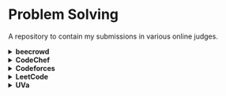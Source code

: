 # Problem Solving

A repository to contain my submissions in various online judges.

<details>
    <summary><b>beecrowd</b></summary>
    <table>
        <tr>
            <th>#</th>
            <th>Problem Title</th>
            <th>Solution</th>
        </tr>
        <tr>
            <td>1000</td>
            <td>Hello World!</td>
            <td><a href="/src/io/github/tahanima/beecrowd/_1000_HelloWorld.java">[Link]</a></td>
        </tr>
        <tr>
            <td>1001</td>
            <td>Extremely Basic</td>
            <td><a href="/src/io/github/tahanima/beecrowd/_1001_ExtremelyBasic.java">[Link]</a></td>
        </tr>
        <tr>
            <td>1002</td>
            <td>Area of a Circle</td>
            <td><a href="/src/io/github/tahanima/beecrowd/_1002_AreaOfACircle.java">[Link]</a></td>
        </tr>
    </table>
</details>

<details>
    <summary><b>CodeChef</b></summary>
    <table>
        <tr>
            <th>#</th>
            <th>Problem Title</th>
            <th>Solution</th>
        </tr>
        <tr>
            <td>ATM2</td>
            <td>ATM Machine</td>
            <td><a href="/src/io/github/tahanima/codechef/Atm2.java">[Link]</a></td>
        </tr>
        <tr>
            <td>BATH</td>
            <td>Bath in Winters</td>
            <td><a href="/src/io/github/tahanima/codechef/Bath.java">[Link]</a></td>
        </tr>
        <tr>
            <td>BATTERYLOW</td>
            <td>Battery Low</td>
            <td><a href="/src/io/github/tahanima/codechef/BatteryLow.java">[Link]</a></td>
        </tr>
        <tr>
            <td>BLACKJACK</td>
            <td>Blackjack</td>
            <td><a href="/src/io/github/tahanima/codechef/Blackjack.java">[Link]</a></td>
        </tr>
        <tr>
            <td>BOTTOM</td>
            <td>Guess the bottom face</td>
            <td><a href="/src/io/github/tahanima/codechef/Bottom.java">[Link]</a></td>
        </tr>
        <tr>
            <td>BSCOST</td>
            <td>Binary String Cost</td>
            <td><a href="/src/io/github/tahanima/codechef/BsCost.java">[Link]</a></td>
        </tr>
        <tr>
            <td>CHEFBOTTLE</td>
            <td>Chef and Water Bottles</td>
            <td><a href="/src/io/github/tahanima/codechef/ChefBottle.java">[Link]</a></td>
        </tr>
        <tr>
            <td>CHEFCHOCO</td>
            <td>Chef and Chocolates</td>
            <td><a href="/src/io/github/tahanima/codechef/ChefChoco.java">[Link]</a></td>
        </tr>
        <tr>
            <td>CHEFPAGES</td>
            <td>Important Pages on CodeChef</td>
            <td><a href="/src/io/github/tahanima/codechef/ChefPages.java">[Link]</a></td>
        </tr>
        <tr>
            <td>CHESSDIST</td>
            <td>Chessboard Distance</td>
            <td><a href="/src/io/github/tahanima/codechef/ChessDist.java">[Link]</a></td>
        </tr>
        <tr>
            <td>COURSEREG</td>
            <td>Course Registration</td>
            <td><a href="/src/io/github/tahanima/codechef/CourseReg.java">[Link]</a></td>
        </tr>
        <tr>
            <td>CREDCOINS</td>
            <td>CRED Coins</td>
            <td><a href="/src/io/github/tahanima/codechef/CredCoins.java">[Link]</a></td>
        </tr>
        <tr>
            <td>CREDITS</td>
            <td>Complete the credits</td>
            <td><a href="/src/io/github/tahanima/codechef/Credits.java">[Link]</a></td>
        </tr>
        <tr>
            <td>CREDSCORE</td>
            <td>Credit score</td>
            <td><a href="/src/io/github/tahanima/codechef/CredScore.java">[Link]</a></td>
        </tr>
        <tr>
            <td>CRICUP</td>
            <td>Cup Finals</td>
            <td><a href="/src/io/github/tahanima/codechef/CriCup.java">[Link]</a></td>
        </tr>
        <tr>
            <td>DIGARR</td>
            <td>Rearranging digits to get a multiple of 5</td>
            <td><a href="/src/io/github/tahanima/codechef/DigArr.java">[Link]</a></td>
        </tr>
        <tr>
            <td>DISCUS</td>
            <td>Discus Throw</td>
            <td><a href="/src/io/github/tahanima/codechef/Discus.java">[Link]</a></td>
        </tr>
        <tr>
            <td>ECOCLASS</td>
            <td>Economics Class</td>
            <td><a href="/src/io/github/tahanima/codechef/EcoClass.java">[Link]</a></td>
        </tr>
        <tr>
            <td>EMAILREM</td>
            <td>Email Reminders</td>
            <td><a href="/src/io/github/tahanima/codechef/EmailRem.java">[Link]</a></td>
        </tr>
        <tr>
            <td>FBC</td>
            <td>Fill the Bucket</td>
            <td><a href="/src/io/github/tahanima/codechef/Fbc.java">[Link]</a></td>
        </tr>
        <tr>
            <td>FINDSHOES</td>
            <td>Finding Shoes</td>
            <td><a href="/src/io/github/tahanima/codechef/FindShoes.java">[Link]</a></td>
        </tr>
        <tr>
            <td>FLOW001</td>
            <td>Add Two Numbers</td>
            <td><a href="/src/io/github/tahanima/codechef/Flow001.java">[Link]</a></td>
        </tr>
        <tr>
            <td>GROUPASSGN</td>
            <td>Group Assignment</td>
            <td><a href="/src/io/github/tahanima/codechef/GroupAssgn.java">[Link]</a></td>
        </tr>
        <tr>
            <td>HARDBET</td>
            <td>Hardest Problem Bet</td>
            <td><a href="/src/io/github/tahanima/codechef/HardBet.java">[Link]</a></td>
        </tr>
        <tr>
            <td>HELIUM3</td>
            <td>Chef and NextGen</td>
            <td><a href="/src/io/github/tahanima/codechef/Helium3.java">[Link]</a></td>
        </tr>
        <tr>
            <td>INCRIQ</td>
            <td>Increase IQ</td>
            <td><a href="/src/io/github/tahanima/codechef/IncrIq.java">[Link]</a></td>
        </tr>
        <tr>
            <td>INSTNOODLE</td>
            <td>Chef and Instant Noodles</td>
            <td><a href="/src/io/github/tahanima/codechef/InstNoodle.java">[Link]</a></td>
        </tr>
        <tr>
            <td>JASSIGNMENTS</td>
            <td>Janmansh and Assignments</td>
            <td><a href="/src/io/github/tahanima/codechef/Jassignments.java">[Link]</a></td>
        </tr>
        <tr>
            <td>JCOINS</td>
            <td>Janmansh and Coins</td>
            <td><a href="/src/io/github/tahanima/codechef/Jcoins.java">[Link]</a></td>
        </tr>
        <tr>
            <td>LAZYCHF</td>
            <td>Lazy Chef</td>
            <td><a href="/src/io/github/tahanima/codechef/LazyChf.java">[Link]</a></td>
        </tr>
        <tr>
            <td>LUCKFOUR</td>
            <td>Lucky Four</td>
            <td><a href="/src/io/github/tahanima/codechef/LuckFour.java">[Link]</a></td>
        </tr>
        <tr>
            <td>MINCOINS</td>
            <td>Minimum number of coins</td>
            <td><a href="/src/io/github/tahanima/codechef/MinCoins.java">[Link]</a></td>
        </tr>
        <tr>
            <td>MOVIE2X</td>
            <td>Watching Movies at 2x</td>
            <td><a href="/src/io/github/tahanima/codechef/Movie2x.java">[Link]</a></td>
        </tr>
        <tr>
            <td>NIBBLE</td>
            <td>Good Program</td>
            <td><a href="/src/io/github/tahanima/codechef/Nibble.java">[Link]</a></td>
        </tr>
        <tr>
            <td>NONADJFLIP</td>
            <td>Non Adjacent Flips</td>
            <td><a href="/src/io/github/tahanima/codechef/NonAdjFlip.java">[Link]</a></td>
        </tr>
        <tr>
            <td>NOTEBOOK</td>
            <td>Count the Notebooks</td>
            <td><a href="/src/io/github/tahanima/codechef/Notebook.java">[Link]</a></td>
        </tr>
        <tr>
            <td>PASSORFAIL</td>
            <td>Pass or Fail</td>
            <td><a href="/src/io/github/tahanima/codechef/PassOrFail.java">[Link]</a></td>
        </tr>
        <tr>
            <td>QUALIFY</td>
            <td>Qualify the round</td>
            <td><a href="/src/io/github/tahanima/codechef/Qualify.java">[Link]</a></td>
        </tr>
        <tr>
            <td>SALE</td>
            <td>Get Lowest Free</td>
            <td><a href="/src/io/github/tahanima/codechef/Sale.java">[Link]</a></td>
        </tr>
        <tr>
            <td>SALE2</td>
            <td>Buy 2 Get 1 Free</td>
            <td><a href="/src/io/github/tahanima/codechef/Sale2.java">[Link]</a></td>
        </tr>
        <tr>
            <td>SELFDEF</td>
            <td>Self Defence Training</td>
            <td><a href="/src/io/github/tahanima/codechef/SelfDef.java">[Link]</a></td>
        </tr>
        <tr>
            <td>SHOPCHANGE</td>
            <td>Shopping Change</td>
            <td><a href="/src/io/github/tahanima/codechef/ShopChange.java">[Link]</a></td>
        </tr>
        <tr>
            <td>THREETOPICS</td>
            <td>The Three Topics</td>
            <td><a href="/src/io/github/tahanima/codechef/ThreeTopics.java">[Link]</a></td>
        </tr>
        <tr>
            <td>TRAVELFAST</td>
            <td>Car or Bus</td>
            <td><a href="/src/io/github/tahanima/codechef/TravelFast.java">[Link]</a></td>
        </tr>
        <tr>
            <td>TYRE</td>
            <td>Tyre problem</td>
            <td><a href="/src/io/github/tahanima/codechef/Tyre.java">[Link]</a></td>
        </tr>
        <tr>
            <td>TYRES</td>
            <td>Cars and Bikes</td>
            <td><a href="/src/io/github/tahanima/codechef/Tyres.java">[Link]</a></td>
        </tr>
        <tr>
            <td>VALENTINE</td>
            <td>Valentine is Coming</td>
            <td><a href="/src/io/github/tahanima/codechef/Valentine.java">[Link]</a></td>
        </tr>
        <tr>
            <td>VOLCONTROL</td>
            <td>Volume Control</td>
            <td><a href="/src/io/github/tahanima/codechef/VolControl.java">[Link]</a></td>
        </tr>
        <tr>
            <td>WORDLE</td>
            <td>Wordle</td>
            <td><a href="/src/io/github/tahanima/codechef/Wordle.java">[Link]</a></td>
        </tr>
    </table>
</details>

<details>
    <summary><b>Codeforces</b></summary>
    <table>
        <tr>
            <th>#</th>
            <th>Problem Title</th>
            <th>Solution</th>
        </tr>
        <tr>
            <td>1A</td>
            <td>Theatre Square</td>
            <td><a href="/src/io/github/tahanima/codeforces/_1A_TheatreSquare.java">[Link]</a></td>
        </tr>
        <tr>
            <td>4A</td>
            <td>Watermelon</td>
            <td><a href="/src/io/github/tahanima/codeforces/_4A_Watermelon.java">[Link]</a></td>
        </tr>
        <tr>
            <td>71A</td>
            <td>Way Too Long Words</td>
            <td><a href="/src/io/github/tahanima/codeforces/_71A_WayTooLongWords.java">[Link]</a></td>
        </tr>
        <tr>
            <td>231A</td>
            <td>Team</td>
            <td><a href="/src/io/github/tahanima/codeforces/_231A_Team.java">[Link]</a></td>
        </tr>
    </table>
</details>

<details>
    <summary><b>LeetCode</b></summary>
    <table>
        <tr>
            <th>#</th>
            <th>Problem Title</th>
            <th>Solution</th>
        </tr>
        <tr>
            <td>1</td>
            <td>Two Sum</td>
            <td><a href="/src/io/github/tahanima/leetcode/_1_TwoSum.java">[Link]</a></td>
        </tr>
        <tr>
            <td>15</td>
            <td>3Sum</td>
            <td><a href="/src/io/github/tahanima/leetcode/_15_3Sum.java">[Link]</a></td>
        </tr>
        <tr>
            <td>18</td>
            <td>4Sum</td>
            <td><a href="/src/io/github/tahanima/leetcode/_18_4Sum.java">[Link]</a></td>
        </tr>
        <tr>
            <td>53</td>
            <td>Maximum Subarray</td>
            <td><a href="/src/io/github/tahanima/leetcode/_53_MaximumSubarray.java">[Link]</a></td>
        </tr>
        <tr>
            <td>57</td>
            <td>Insert Interval</td>
            <td><a href="/src/io/github/tahanima/leetcode/_57_InsertInterval.java">[Link]</a></td>
        </tr>
        <tr>
            <td>64</td>
            <td>Minimum Path Sum</td>
            <td><a href="/src/io/github/tahanima/leetcode/_64_MinimumPathSum.java">[Link]</a></td>
        </tr>
        <tr>
            <td>70</td>
            <td>Climbing Stairs</td>
            <td><a href="/src/io/github/tahanima/leetcode/_70_ClimbingStairs.java">[Link]</a></td>
        </tr>
        <tr>
            <td>121</td>
            <td>Best Time to Buy and Sell Stock</td>
            <td><a href="/src/io/github/tahanima/leetcode/_121_BestTimeToBuyAndSellStock.java">[Link]</a></td>
        </tr>
        <tr>
            <td>217</td>
            <td>Contains Duplicate</td>
            <td><a href="/src/io/github/tahanima/leetcode/_217_ContainsDuplicate.java">[Link]</a></td>
        </tr>
        <tr>
            <td>238</td>
            <td>Product of Array Except Self</td>
            <td><a href="/src/io/github/tahanima/leetcode/_238_ProductOfArrayExceptSelf.java">[Link]</a></td>
        </tr>
        <tr>
            <td>435</td>
            <td>Non-overlapping Intervals</td>
            <td><a href="/src/io/github/tahanima/leetcode/_435_NonOverlappingIntervals.java">[Link]</a></td>
        </tr>
        <tr>
            <td>494</td>
            <td>Target Sum</td>
            <td><a href="/src/io/github/tahanima/leetcode/_494_TargetSum.java">[Link]</a></td>
        </tr>
        <tr>
            <td>647</td>
            <td>Palindromic Substrings</td>
            <td><a href="/src/io/github/tahanima/leetcode/_647_PalindromicSubstrings.java">[Link]</a></td>
        </tr>
        <tr>
            <td>746</td>
            <td>Min Cost Climbing Stairs</td>
            <td><a href="/src/io/github/tahanima/leetcode/_746_MinCostClimbingStairs.java">[Link]</a></td>
        </tr>
        <tr>
            <td>813</td>
            <td>Largest Sum of Averages</td>
            <td><a href="/src/io/github/tahanima/leetcode/_813_LargestSumOfAverages.java">[Link]</a></td>
        </tr>
        <tr>
            <td>926</td>
            <td>Flip String to Monotone Increasing</td>
            <td><a href="/src/io/github/tahanima/leetcode/_926_FlipStringToMonotoneIncreasing.java">[Link]</a></td>
        </tr>
        <tr>
            <td>983</td>
            <td>Minimum Cost For Tickets</td>
            <td><a href="/src/io/github/tahanima/leetcode/_983_MinimumCostForTickets.java">[Link]</a></td>
        </tr>
        <tr>
            <td>1043</td>
            <td>Partition Array for Maximum Sum</td>
            <td><a href="/src/io/github/tahanima/leetcode/_1043_PartitionArrayForMaximumSum.java">[Link]</a></td>
        </tr>
        <tr>
            <td>1395</td>
            <td>Count Number of Teams</td>
            <td><a href="/src/io/github/tahanima/leetcode/_1395_CountNumberOfTeams.java">[Link]</a></td>
        </tr>
        <tr>
            <td>1638</td>
            <td>Count Substrings That Differ by One Character</td>
            <td><a href="/src/io/github/tahanima/leetcode/_1638_CountSubstringsThatDifferByOneCharacter.java">[Link]</a></td>
        </tr>
        <tr>
            <td>1512</td>
            <td>Number of Good Pairs</td>
            <td><a href="/src/io/github/tahanima/leetcode/_1512_NumberOfGoodPairs.java">[Link]</a></td>
        </tr>
        <tr>
            <td>1646</td>
            <td>Get Maximum in Generated Array</td>
            <td><a href="/src/io/github/tahanima/leetcode/_1646_GetMaximumInGeneratedArray.java">[Link]</a></td>
        </tr>
        <tr>
            <td>1653</td>
            <td>Minimum Deletions to Make String Balanced</td>
            <td><a href="/src/io/github/tahanima/leetcode/_1653_MinimumDeletionsToMakeStringBalanced.java">[Link]</a></td>
        </tr>
        <tr>
            <td>2063</td>
            <td>Vowels of All Substrings</td>
            <td><a href="/src/io/github/tahanima/leetcode/_2063_VowelsOfAllSubstrings.java">[Link]</a></td>
        </tr>
        <tr>
            <td>2413</td>
            <td>Smallest Even Multiple</td>
            <td><a href="/src/io/github/tahanima/leetcode/_2413_SmallestEvenMultiple.java">[Link]</a></td>
        </tr>
        <tr>
            <td>2418</td>
            <td>Sort the People</td>
            <td><a href="/src/io/github/tahanima/leetcode/_2418_SortThePeople.java">[Link]</a></td>
        </tr>
        <tr>
            <td>2427</td>
            <td>Number of Common Factors</td>
            <td><a href="/src/io/github/tahanima/leetcode/_2427_NumberOfCommonFactors.java">[Link]</a></td>
        </tr>
        <tr>
            <td>2441</td>
            <td>Largest Positive Integer That Exists With Its Negative</td>
            <td><a href="/src/io/github/tahanima/leetcode/_2441_LargestPositiveIntegerThatExistsWithItsNegative.java">[Link]</a></td>
        </tr>
    </table>
</details>

<details>
    <summary><b>UVa</b></summary>
    <table>
        <tr>
            <th>#</th>
            <th>Problem Title</th>
            <th>Solution</th>
        </tr>
        <tr>
            <td>272</td>
            <td>TEX Quotes</td>
            <td><a href="/src/io/github/tahanima/uva/_272_TexQuotes.java">[Link]</a></td>
        </tr>
        <tr>
            <td>299</td>
            <td>Train Swapping</td>
            <td><a href="/src/io/github/tahanima/uva/_299_TrainSwapping.java">[Link]</a></td>
        </tr>
        <tr>
            <td>401</td>
            <td>Palindromes</td>
            <td><a href="/src/io/github/tahanima/uva/_401_Palindromes.java">[Link]</a></td>
        </tr>
        <tr>
            <td>424</td>
            <td>Integer Inquiry</td>
            <td><a href="/src/io/github/tahanima/uva/_424_IntegerInquiry.java">[Link]</a></td>
        </tr>
        <tr>
            <td>495</td>
            <td>Fibonacci Freeze</td>
            <td><a href="/src/io/github/tahanima/uva/_495_FibonacciFreeze.java">[Link]</a></td>
        </tr>
        <tr>
            <td>543</td>
            <td>Goldbach's Conjecture</td>
            <td><a href="/src/io/github/tahanima/uva/_543_GoldbachsConjecture.java">[Link]</a></td>
        </tr>
        <tr>
            <td>591</td>
            <td>Box of Bricks</td>
            <td><a href="/src/io/github/tahanima/uva/_591_BoxOfBricks.java">[Link]</a></td>
        </tr>
        <tr>
            <td>686</td>
            <td>Goldbach's Conjecture (II)</td>
            <td><a href="/src/io/github/tahanima/uva/_686_GoldbachsConjectureII.java">[Link]</a></td>
        </tr>
        <tr>
            <td>713</td>
            <td>Adding Reversed Numbers</td>
            <td><a href="/src/io/github/tahanima/uva/_713_AddingReversedNumbers.java">[Link]</a></td>
        </tr>
        <tr>
            <td>748</td>
            <td>Exponentiation</td>
            <td><a href="/src/io/github/tahanima/uva/_748_Exponentiation.java">[Link]</a></td>
        </tr>
        <tr>
            <td>1124</td>
            <td>Celebrity jeopardy</td>
            <td><a href="/src/io/github/tahanima/uva/_1124_CelebrityJeopardy.java">[Link]</a></td>
        </tr>
        <tr>
            <td>10038</td>
            <td>Jolly Jumpers</td>
            <td><a href="/src/io/github/tahanima/uva/_10038_JollyJumpers.java">[Link]</a></td>
        </tr>
        <tr>
            <td>10041</td>
            <td>Vito's Family</td>
            <td><a href="/src/io/github/tahanima/uva/_10041_VitosFamily.java">[Link]</a></td>
        </tr>
        <tr>
            <td>10055</td>
            <td>Hashmat the Brave Warrior</td>
            <td><a href="/src/io/github/tahanima/uva/_10055_HashmatTheBraveWarrior.java">[Link]</a></td>
        </tr>
        <tr>
            <td>10106</td>
            <td>Product</td>
            <td><a href="/src/io/github/tahanima/uva/_10106_Product.java">[Link]</a></td>
        </tr>
        <tr>
            <td>10168</td>
            <td>Summation of Four Primes</td>
            <td><a href="/src/io/github/tahanima/uva/_10168_SummationOfFourPrimes.java">[Link]</a></td>
        </tr>
        <tr>
            <td>10235</td>
            <td>Simply Emirp</td>
            <td><a href="/src/io/github/tahanima/uva/_10235_SimplyEmirp.java">[Link]</a></td>
        </tr>
        <tr>
            <td>10324</td>
            <td>Zeros and Ones</td>
            <td><a href="/src/io/github/tahanima/uva/_10324_ZerosAndOnes.java">[Link]</a></td>
        </tr>
        <tr>
            <td>10327</td>
            <td>Flip Sort</td>
            <td><a href="/src/io/github/tahanima/uva/_10327_FlipSort.java">[Link]</a></td>
        </tr>
        <tr>
            <td>10394</td>
            <td>Twin Primes</td>
            <td><a href="/src/io/github/tahanima/uva/_10394_TwinPrimes.java">[Link]</a></td>
        </tr>
        <tr>
            <td>10424</td>
            <td>Love Calculator</td>
            <td><a href="/src/io/github/tahanima/uva/_10424_LoveCalculator.java">[Link]</a></td>
        </tr>
        <tr>
            <td>10494</td>
            <td>If We Were a Child Again</td>
            <td><a href="/src/io/github/tahanima/uva/_10494_IfWeWereAChildAgain.java">[Link]</a></td>
        </tr>
        <tr>
            <td>10699</td>
            <td>Count the factors</td>
            <td><a href="/src/io/github/tahanima/uva/_10699_CountTheFactors.java">[Link]</a></td>
        </tr>
        <tr>
            <td>10924</td>
            <td>Prime Words</td>
            <td><a href="/src/io/github/tahanima/uva/_10924_PrimeWords.java">[Link]</a></td>
        </tr>
        <tr>
            <td>10945</td>
            <td>Mother bear</td>
            <td><a href="/src/io/github/tahanima/uva/_10945_MotherBear.java">[Link]</a></td>
        </tr>
        <tr>
            <td>10948</td>
            <td>The primary problem</td>
            <td><a href="/src/io/github/tahanima/uva/_10948_ThePrimaryProblem.java">[Link]</a></td>
        </tr>
        <tr>
            <td>11044</td>
            <td>Searching for Nessy</td>
            <td><a href="/src/io/github/tahanima/uva/_11044_SearchingForNessy.java">[Link]</a></td>
        </tr>
        <tr>
            <td>11172</td>
            <td>Relational Operator</td>
            <td><a href="/src/io/github/tahanima/uva/_11172_RelationalOperator.java">[Link]</a></td>
        </tr>
        <tr>
            <td>11332</td>
            <td>Summing Digits</td>
            <td><a href="/src/io/github/tahanima/uva/_11332_SummingDigits.java">[Link]</a></td>
        </tr>
        <tr>
            <td>11364</td>
            <td>Parking</td>
            <td><a href="/src/io/github/tahanima/uva/_11364_Parking.java">[Link]</a></td>
        </tr>
        <tr>
            <td>11461</td>
            <td>Square Numbers</td>
            <td><a href="/src/io/github/tahanima/uva/_11461_SquareNumbers.java">[Link]</a></td>
        </tr>
        <tr>
            <td>11462</td>
            <td>Age Sort</td>
            <td><a href="/src/io/github/tahanima/uva/_11462_AgeSort.java">[Link]</a></td>
        </tr>
        <tr>
            <td>11547</td>
            <td>Automatic Answer</td>
            <td><a href="/src/io/github/tahanima/uva/_11547_AutomaticAnswer.java">[Link]</a></td>
        </tr>
        <tr>
            <td>11614</td>
            <td>Etruscan Warriors Never Play Chess</td>
            <td><a href="/src/io/github/tahanima/uva/_11614_EtruscanWarriorsNeverPlayChess.java">[Link]</a></td>
        </tr>
        <tr>
            <td>11727</td>
            <td>Cost Cutting</td>
            <td><a href="/src/io/github/tahanima/uva/_11727_CostCutting.java">[Link]</a></td>
        </tr>
        <tr>
            <td>11764</td>
            <td>Jumping Mario</td>
            <td><a href="/src/io/github/tahanima/uva/_11764_JumpingMario.java">[Link]</a></td>
        </tr>
        <tr>
            <td>11799</td>
            <td>Horror Dash</td>
            <td><a href="/src/io/github/tahanima/uva/_11799_HorrorDash.java">[Link]</a></td>
        </tr>
        <tr>
            <td>11879</td>
            <td>Multiple of 17</td>
            <td><a href="/src/io/github/tahanima/uva/_11879_MultipleOf17.java">[Link]</a></td>
        </tr>
        <tr>
            <td>12250</td>
            <td>Language Detection</td>
            <td><a href="/src/io/github/tahanima/uva/_12250_LanguageDetection.java">[Link]</a></td>
        </tr>
        <tr>
            <td>12289</td>
            <td>One-Two-Three</td>
            <td><a href="/src/io/github/tahanima/uva/_12289_OneTwoThree.java">[Link]</a></td>
        </tr>
        <tr>
            <td>12372</td>
            <td>Packing for Holiday</td>
            <td><a href="/src/io/github/tahanima/uva/_12372_PackingForHoliday.java">[Link]</a></td>
        </tr>
        <tr>
            <td>12403</td>
            <td>Save Setu</td>
            <td><a href="/src/io/github/tahanima/uva/_12403_SaveSetu.java">[Link]</a></td>
        </tr>
        <tr>
            <td>12468</td>
            <td>Zapping</td>
            <td><a href="/src/io/github/tahanima/uva/_12468_Zapping.java">[Link]</a></td>
        </tr>
        <tr>
            <td>12577</td>
            <td>Hajj-e-Akbar</td>
            <td><a href="/src/io/github/tahanima/uva/_12577_HajjEAkbar.java">[Link]</a></td>
        </tr>
        <tr>
            <td>13012</td>
            <td>Identifying tea</td>
            <td><a href="/src/io/github/tahanima/uva/_13012_IdentifyingTea.java">[Link]</a></td>
        </tr>
        <tr>
            <td>13025</td>
            <td>Back to the Past</td>
            <td><a href="/src/io/github/tahanima/uva/_13025_BackToThePast.java">[Link]</a></td>
        </tr>
        <tr>
            <td>13034</td>
            <td>Solve Everything :-)</td>
            <td><a href="/src/io/github/tahanima/uva/_13034SolveEverything.java">[Link]</a></td>
        </tr>
    </table>
</details>